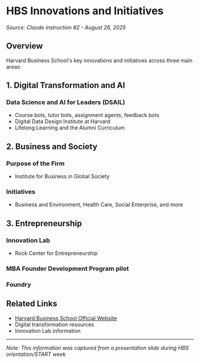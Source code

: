 # HBS Innovations and Initiatives

*Source: Claude instruction #2 - August 26, 2025*

## Overview
Harvard Business School's key innovations and initiatives across three main areas:

## 1. Digital Transformation and AI

### Data Science and AI for Leaders (DSAIL)
- Course bots, tutor bots, assignment agents, feedback bots
- Digital Data Design Institute at Harvard
- Lifelong Learning and the Alumni Curriculum

## 2. Business and Society

### Purpose of the Firm
- Institute for Business in Global Society

### Initiatives
- Business and Environment, Health Care, Social Enterprise, and more

## 3. Entrepreneurship

### Innovation Lab
- Rock Center for Entrepreneurship

### MBA Founder Development Program pilot

### Foundry

## Related Links
- [Harvard Business School Official Website](https://www.hbs.edu)
- Digital transformation resources
- Innovation Lab information

---
*Note: This information was captured from a presentation slide during HBS orientation/START week*